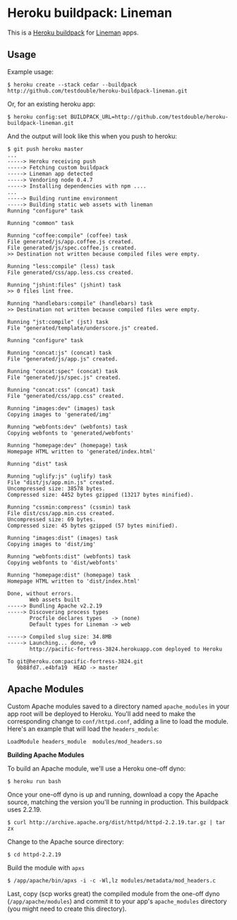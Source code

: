 Heroku buildpack: Lineman
=========================

This is a [Heroku buildpack](http://devcenter.heroku.com/articles/buildpacks) for [Lineman](https://github.com/testdouble/lineman) apps.

Usage
-----

Example usage:

    $ heroku create --stack cedar --buildpack http://github.com/testdouble/heroku-buildpack-lineman.git

Or, for an existing heroku app:

    $ heroku config:set BUILDPACK_URL=http://github.com/testdouble/heroku-buildpack-lineman.git

And the output will look like this when you push to heroku:

    $ git push heroku master
    ...
    -----> Heroku receiving push
    -----> Fetching custom buildpack
    -----> Lineman app detected
    -----> Vendoring node 0.4.7
    -----> Installing dependencies with npm ....
    ...
    -----> Building runtime environment
    -----> Building static web assets with lineman
    Running "configure" task
    
    Running "common" task
    
    Running "coffee:compile" (coffee) task
    File generated/js/app.coffee.js created.
    File generated/js/spec.coffee.js created.
    >> Destination not written because compiled files were empty.
    
    Running "less:compile" (less) task
    File generated/css/app.less.css created.
    
    Running "jshint:files" (jshint) task
    >> 0 files lint free.
    
    Running "handlebars:compile" (handlebars) task
    >> Destination not written because compiled files were empty.
    
    Running "jst:compile" (jst) task
    File "generated/template/underscore.js" created.
    
    Running "configure" task
    
    Running "concat:js" (concat) task
    File "generated/js/app.js" created.
    
    Running "concat:spec" (concat) task
    File "generated/js/spec.js" created.
    
    Running "concat:css" (concat) task
    File "generated/css/app.css" created.
    
    Running "images:dev" (images) task
    Copying images to 'generated/img'
    
    Running "webfonts:dev" (webfonts) task
    Copying webfonts to 'generated/webfonts'
    
    Running "homepage:dev" (homepage) task
    Homepage HTML written to 'generated/index.html'
    
    Running "dist" task
    
    Running "uglify:js" (uglify) task
    File "dist/js/app.min.js" created.
    Uncompressed size: 38578 bytes.
    Compressed size: 4452 bytes gzipped (13217 bytes minified).
    
    Running "cssmin:compress" (cssmin) task
    File dist/css/app.min.css created.
    Uncompressed size: 69 bytes.
    Compressed size: 45 bytes gzipped (57 bytes minified).
    
    Running "images:dist" (images) task
    Copying images to 'dist/img'
    
    Running "webfonts:dist" (webfonts) task
    Copying webfonts to 'dist/webfonts'
    
    Running "homepage:dist" (homepage) task
    Homepage HTML written to 'dist/index.html'
    
    Done, without errors.
           Web assets built
    -----> Bundling Apache v2.2.19
    -----> Discovering process types
           Procfile declares types   -> (none)
           Default types for Lineman -> web
    
    -----> Compiled slug size: 34.8MB
    -----> Launching... done, v9
           http://pacific-fortress-3824.herokuapp.com deployed to Heroku
    
    To git@heroku.com:pacific-fortress-3824.git
       9b88fd7..e4bfa19  HEAD -> master

Apache Modules
-----

Custom Apache modules saved to a directory named `apache_modules` in your app root will be deployed to Heroku. You'll add need to make the corresponding change to `conf/httpd.conf`, adding a line to load the module. Here's an example that will load the `headers_module`:

```
LoadModule headers_module  modules/mod_headers.so
```

__Building Apache Modules__

To build an Apache module, we'll use a Heroku one-off dyno:

```
$ heroku run bash
```

Once your one-off dyno is up and running, download a copy the Apache source, matching the version you'll be running in production. This buildpack uses 2.2.19.

```
$ curl http://archive.apache.org/dist/httpd/httpd-2.2.19.tar.gz | tar zx
```

Change to the Apache source directory:

```
$ cd httpd-2.2.19
```

Build the module with `apxs`

```
$ /app/apache/bin/apxs -i -c -Wl,lz modules/metadata/mod_headers.c
```

Last, copy (scp works great) the compiled module from the one-off dyno (`/app/apache/modules`) and commit it to your app's `apache_modules` directory (you might need to create this directory).

